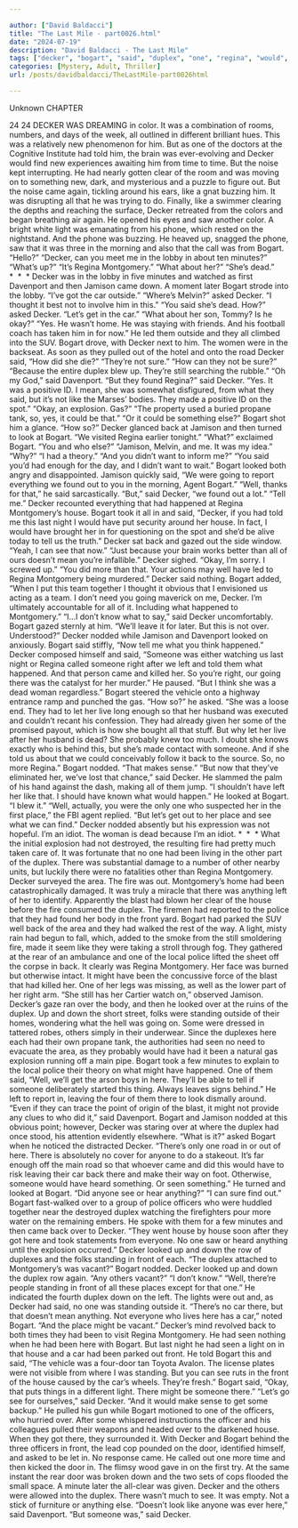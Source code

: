 ```yaml
---

author: ["David Baldacci"]
title: "The Last Mile - part0026.html"
date: "2024-07-19"
description: "David Baldacci - The Last Mile"
tags: ["decker", "bogart", "said", "duplex", "one", "regina", "would", "back", "house", "jamison", "looked", "well", "montgomery", "someone", "came", "like", "car", "let", "see", "front", "told", "light", "minute", "davenport", "asked"]
categories: [Mystery, Adult, Thriller]
url: /posts/davidbaldacci/TheLastMile-part0026html

---
```



Unknown
CHAPTER
24
24
DECKER WAS DREAMING in color. It was a combination of rooms, numbers, and days of the week, all outlined in different brilliant hues. This was a relatively new phenomenon for him. But as one of the doctors at the Cognitive Institute had told him, the brain was ever-evolving and Decker would find new experiences awaiting him from time to time.
But the noise kept interrupting. He had nearly gotten clear of the room and was moving on to something new, dark, and mysterious and a puzzle to figure out. But the noise came again, tickling around his ears, like a gnat buzzing him. It was disrupting all that he was trying to do.
Finally, like a swimmer clearing the depths and reaching the surface, Decker retreated from the colors and began breathing air again. He opened his eyes and saw another color.
A bright white light was emanating from his phone, which rested on the nightstand. And the phone was buzzing.
He heaved up, snagged the phone, saw that it was three in the morning and also that the call was from Bogart.
“Hello?”
“Decker, can you meet me in the lobby in about ten minutes?”
“What’s up?”
“It’s Regina Montgomery.”
“What about her?”
“She’s dead.”
*  *  *
Decker was in the lobby in five minutes and watched as first Davenport and then Jamison came down. A moment later Bogart strode into the lobby.
“I’ve got the car outside.”
“Where’s Melvin?” asked Decker.
“I thought it best not to involve him in this.”
“You said she’s dead. How?” asked Decker.
“Let’s get in the car.”
“What about her son, Tommy? Is he okay?”
“Yes. He wasn’t home. He was staying with friends. And his football coach has taken him in for now.”
He led them outside and they all climbed into the SUV. Bogart drove, with Decker next to him. The women were in the backseat.
As soon as they pulled out of the hotel and onto the road Decker said, “How did she die?”
“They’re not sure.”
“How can they not be sure?”
“Because the entire duplex blew up. They’re still searching the rubble.”
“Oh my God,” said Davenport.
“But they found Regina?” said Decker.
“Yes. It was a positive ID. I mean, she was somewhat disfigured, from what they said, but it’s not like the Marses’ bodies. They made a positive ID on the spot.”
“Okay, an explosion. Gas?”
“The property used a buried propane tank, so, yes, it could be that.”
“Or it could be something else?”
Bogart shot him a glance. “How so?”
Decker glanced back at Jamison and then turned to look at Bogart. “We visited Regina earlier tonight.”
“What?” exclaimed Bogart. “You and who else?”
“Jamison, Melvin, and me. It was my idea.”
“Why?”
“I had a theory.”
“And you didn’t want to inform me?”
“You said you’d had enough for the day, and I didn’t want to wait.”
Bogart looked both angry and disappointed.
Jamison quickly said, “We were going to report everything we found out to you in the morning, Agent Bogart.”
“Well, thanks for that,” he said sarcastically.
“But,” said Decker, “we found out a lot.”
“Tell me.”
Decker recounted everything that had happened at Regina Montgomery’s house.
Bogart took it all in and said, “Decker, if you had told me this last night I would have put security around her house. In fact, I would have brought her in for questioning on the spot and she’d be alive today to tell us the truth.”
Decker sat back and gazed out the side window. “Yeah, I can see that now.”
“Just because your brain works better than all of ours doesn’t mean you’re infallible.”
Decker sighed. “Okay, I’m sorry. I screwed up.”
“You did more than that. Your actions may well have led to Regina Montgomery being murdered.”
Decker said nothing.
Bogart added, “When I put this team together I thought it obvious that I envisioned us acting as a team. I don’t need you going maverick on me, Decker. I’m ultimately accountable for all of it. Including what happened to Montgomery.”
“I…I don’t know what to say,” said Decker uncomfortably.
Bogart gazed sternly at him. “We’ll leave it for later. But this is not over. Understood?”
Decker nodded while Jamison and Davenport looked on anxiously.
Bogart said stiffly, “Now tell me what you think happened.”
Decker composed himself and said, “Someone was either watching us last night or Regina called someone right after we left and told them what happened. And that person came and killed her. So you’re right, our going there was the catalyst for her murder.” He paused. “But I think she was a dead woman regardless.”
Bogart steered the vehicle onto a highway entrance ramp and punched the gas. “How so?” he asked.
“She was a loose end. They had to let her live long enough so that her husband was executed and couldn’t recant his confession. They had already given her some of the promised payout, which is how she bought all that stuff. But why let her live after her husband is dead? She probably knew too much. I doubt she knows exactly who is behind this, but she’s made contact with someone. And if she told us about that we could conceivably follow it back to the source. So, no more Regina.”
Bogart nodded. “That makes sense.”
“But now that they’ve eliminated her, we’ve lost that chance,” said Decker. He slammed the palm of his hand against the dash, making all of them jump. “I shouldn’t have left her like that. I should have known what would happen.” He looked at Bogart. “I blew it.”
“Well, actually, you were the only one who suspected her in the first place,” the FBI agent replied. “But let’s get out to her place and see what we can find.”
Decker nodded absently but his expression was not hopeful.
I’m an idiot. The woman is dead because I’m an idiot.
*  *  *
What the initial explosion had not destroyed, the resulting fire had pretty much taken care of. It was fortunate that no one had been living in the other part of the duplex. There was substantial damage to a number of other nearby units, but luckily there were no fatalities other than Regina Montgomery.
Decker surveyed the area. The fire was out. Montgomery’s home had been catastrophically damaged. It was truly a miracle that there was anything left of her to identify. Apparently the blast had blown her clear of the house before the fire consumed the duplex. The firemen had reported to the police that they had found her body in the front yard.
Bogart had parked the SUV well back of the area and they had walked the rest of the way. A light, misty rain had begun to fall, which, added to the smoke from the still smoldering fire, made it seem like they were taking a stroll through fog.
They gathered at the rear of an ambulance and one of the local police lifted the sheet off the corpse in back.
It clearly was Regina Montgomery. Her face was burned but otherwise intact. It might have been the concussive force of the blast that had killed her. One of her legs was missing, as well as the lower part of her right arm.
“She still has her Cartier watch on,” observed Jamison.
Decker’s gaze ran over the body, and then he looked over at the ruins of the duplex. Up and down the short street, folks were standing outside of their homes, wondering what the hell was going on. Some were dressed in tattered robes, others simply in their underwear.
Since the duplexes here each had their own propane tank, the authorities had seen no need to evacuate the area, as they probably would have had it been a natural gas explosion running off a main pipe.
Bogart took a few minutes to explain to the local police their theory on what might have happened.
One of them said, “Well, we’ll get the arson boys in here. They’ll be able to tell if someone deliberately started this thing. Always leaves signs behind.”
He left to report in, leaving the four of them there to look dismally around.
“Even if they can trace the point of origin of the blast, it might not provide any clues to who did it,” said Davenport.
Bogart and Jamison nodded at this obvious point; however, Decker was staring over at where the duplex had once stood, his attention evidently elsewhere.
“What is it?” asked Bogart when he noticed the distracted Decker.
“There’s only one road in or out of here. There is absolutely no cover for anyone to do a stakeout. It’s far enough off the main road so that whoever came and did this would have to risk leaving their car back there and make their way on foot. Otherwise, someone would have heard something. Or seen something.” He turned and looked at Bogart. “Did anyone see or hear anything?”
“I can sure find out.”
Bogart fast-walked over to a group of police officers who were huddled together near the destroyed duplex watching the firefighters pour more water on the remaining embers. He spoke with them for a few minutes and then came back over to Decker.
“They went house by house soon after they got here and took statements from everyone. No one saw or heard anything until the explosion occurred.”
Decker looked up and down the row of duplexes and the folks standing in front of each. “The duplex attached to Montgomery’s was vacant?”
Bogart nodded.
Decker looked up and down the duplex row again. “Any others vacant?”
“I don’t know.”
“Well, there’re people standing in front of all these places except for that one.”
He indicated the fourth duplex down on the left. The lights were out and, as Decker had said, no one was standing outside it.
“There’s no car there, but that doesn’t mean anything. Not everyone who lives here has a car,” noted Bogart. “And the place might be vacant.”
Decker’s mind revolved back to both times they had been to visit Regina Montgomery. He had seen nothing when he had been here with Bogart. But last night he had seen a light on in that house and a car had been parked out front.
He told Bogart this and said, “The vehicle was a four-door tan Toyota Avalon. The license plates were not visible from where I was standing. But you can see ruts in the front of the house caused by the car’s wheels. They’re fresh.”
Bogart said, “Okay, that puts things in a different light. There might be someone there.”
“Let’s go see for ourselves,” said Decker. “And it would make sense to get some backup.”
He pulled his gun while Bogart motioned to one of the officers, who hurried over. After some whispered instructions the officer and his colleagues pulled their weapons and headed over to the darkened house. When they got there, they surrounded it. With Decker and Bogart behind the three officers in front, the lead cop pounded on the door, identified himself, and asked to be let in. No response came.
He called out one more time and then kicked the door in. The flimsy wood gave in on the first try. At the same instant the rear door was broken down and the two sets of cops flooded the small space.
A minute later the all-clear was given.
Decker and the others were allowed into the duplex.
There wasn’t much to see. It was empty. Not a stick of furniture or anything else.
“Doesn’t look like anyone was ever here,” said Davenport.
“But someone was,” said Decker.

